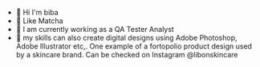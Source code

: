 - 👋 Hi I'm biba
- 🥤 Like Matcha
- 🌱 I am currently working as a QA Tester Analyst
- 🌈 my skills can also create digital designs using Adobe Photoshop, Adobe Illustrator etc,.
  One example of a fortopolio product design used by a skincare brand. Can be checked on Instagram @libonskincare
  
